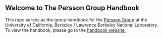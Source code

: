 ## Welcome to The Persson Group Handbook

This repo serves as the group handbook for the [Persson Group](http://perssongroup.lbl.gov) at the University of California, Berkeley / Lawrence Berkeley National Laboratory. To view the handbook, please go to the [handbook website.](https://jdagdelen.github.io/perssongrouphandbook/)
